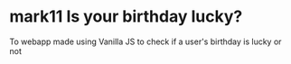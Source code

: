 # mark11 Is your birthday lucky?
 To webapp made using Vanilla JS to check if a user's birthday is lucky or not
